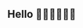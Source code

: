 ## Hello 💃​👯​🤾‍♂️​👨‍💻​

<!--
**Cesinha42/Cesinha42** is a ✨ _special_ ✨ repository because its `README.md` (this file) appears on your GitHub profile.

Here are some ideas to get you started:

- 🔭 I’m currently working on futuro 👨‍🎓​👨‍🦽​
- 🌱 I’m currently learning a ser gente pensante 🕴️​
- 🤔 I’m looking for help with minha vida 
- 📫 How to reach me: no corre louco atrás do troco ​🤡​👀​💪​
- 😄 Pronouns: socorro, help me
- ⚡ Fun fact: tudo nosso nada deles, quando não for a gente é nois de novo.
-->

